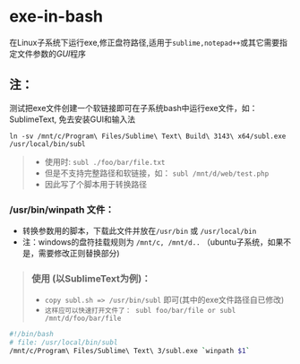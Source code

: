 # exe-in-bash
在Linux子系统下运行exe,修正盘符路径,适用于`sublime,notepad++`或其它需要指定文件参数的*GUI*程序


## 注：
测试把exe文件创建一个软链接即可在子系统bash中运行exe文件，如：SublimeText, 免去安装GUI和输入法
~~~
ln -sv /mnt/c/Program\ Files/Sublime\ Text\ Build\ 3143\ x64/subl.exe /usr/local/bin/subl
~~~
> * 使用时: `subl ./foo/bar/file.txt` 
> * 但是不支持完整路径和软链接，如： `subl /mnt/d/web/test.php`
> * 因此写了个脚本用于转换路径

### /usr/bin/winpath 文件：
* 转换参数用的脚本，下载此文件并放在`/usr/bin` 或 `/usr/local/bin`
* 注：windows的盘符挂载规则为 `/mnt/c, /mnt/d..` （ubuntu子系统，如果不是，需要修改正则替换部分)

> ### 使用 (以SublimeText为例)：
> * `copy subl.sh => /usr/bin/subl` 即可(其中的exe文件路径自已修改)
> * `这样应可以快速打开文件了： subl foo/bar/file or subl /mnt/d/foo/bar/file`

~~~sh
#!/bin/bash
# file: /usr/local/bin/subl
/mnt/c/Program\ Files/Sublime\ Text\ 3/subl.exe `winpath $1`
~~~
